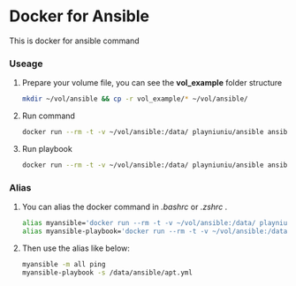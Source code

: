 # Docker for Ansible

This is docker for ansible command

### Useage

1. Prepare your volume file, you can see the **vol_example** folder structure

    ```bash
    mkdir ~/vol/ansible && cp -r vol_example/* ~/vol/ansible/
    ```

2. Run command

    ```bash
    docker run --rm -t -v ~/vol/ansible:/data/ playniuniu/ansible ansible -m ping all
    ```

3. Run playbook

    ```bash
    docker run --rm -t -v ~/vol/ansible:/data/ playniuniu/ansible ansible -m ping all
    ```

### Alias

1. You can alias the docker command in *.bashrc* or *.zshrc* .

    ```bash
    alias myansible='docker run --rm -t -v ~/vol/ansible:/data/ playniuniu/ansible ansible'
    alias myansible-playbook='docker run --rm -t -v ~/vol/ansible:/data/ playniuniu/ansible ansible-playbook'
    ```

2. Then use the alias like below:

    ```bash
    myansible -m all ping
    myansible-playbook -s /data/ansible/apt.yml
    ```
